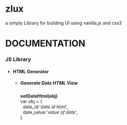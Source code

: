 # zlux
a simply Library for building UI using vanilla,js and css3

<h1>DOCUMENTATION</h1>

<h3>JS Library</h3>

<ul>
    <li><h4><strong>HTML Generator</strong></h4>
        <ul>
            <li><h5>Generate Date HTML View</h5>
                <span><strong>setDateHtml(obj)</strong></span>
                <br>
                <span>var obj = {<br>
                    &nbsp; date_id:'<i>date id html</i>',<br>
                    &nbsp; date_value:'<i>value of date</i>',<br>
                 }</span>
            </li>
        </ul>
    </li>
</ul>

